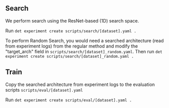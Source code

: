 
## Search

We perform search using the ResNet-based (1D) search space. 

Run `det experiment create scripts/search/[dataset].yaml .`

To perform Random Search, you would need a searched architecture (read from experiment logs) from the regular method and modify the "target_arch" field in `scripts/search/[dataset]_random.yaml`. Then run `det experiment create scripts/search/[dataset]_random.yaml .`

## Train

Copy the searched architecture from experiment logs to the evaluation scripts `scripts/eval/[dataset].yaml`

Run `det experiment create scripts/eval/[dataset].yaml .`
